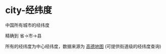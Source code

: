 # city-经纬度

中国所有城市的经纬度

精确到 省->市->县

所有的经纬度为中心经纬度，数据来源为 [高德地图](http://lbs.amap.com/api/webservice/guide/api/district) (可提供街道级的经纬度查询)
